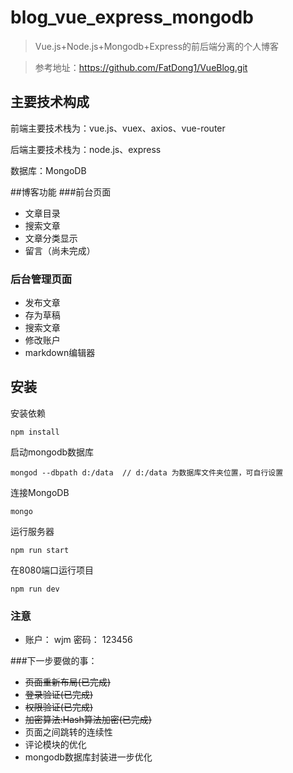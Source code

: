 # blog_vue_express_mongodb

> Vue.js+Node.js+Mongodb+Express的前后端分离的个人博客

> 参考地址：https://github.com/FatDong1/VueBlog.git


## 主要技术构成
前端主要技术栈为：vue.js、vuex、axios、vue-router

后端主要技术栈为：node.js、express

数据库：MongoDB

##博客功能
###前台页面
- 文章目录
- 搜索文章
- 文章分类显示
- 留言（尚未完成）
### 后台管理页面
- 发布文章
- 存为草稿
- 搜索文章
- 修改账户
- markdown编辑器


## 安装
安装依赖
```
npm install
```
启动mongodb数据库
```
mongod --dbpath d:/data  // d:/data 为数据库文件夹位置，可自行设置
```
连接MongoDB
```
mongo
```
运行服务器
```
npm run start
```
在8080端口运行项目
```
npm run dev
```
### 注意
- 账户： wjm   密码： 123456

###下一步要做的事：
- ~~页面重新布局(已完成)~~
- ~~登录验证(已完成)~~
- ~~权限验证(已完成)~~
- ~~加密算法:Hash算法加密(已完成)~~
- 页面之间跳转的连续性
- 评论模块的优化
- mongodb数据库封装进一步优化

